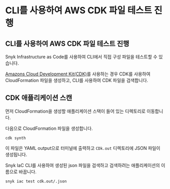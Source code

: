 # CLI를 사용하여 AWS CDK 파일 테스트 진행

## CLI를 사용하여 AWS CDK 파일 테스트 진행

Snyk Infrastructure as Code를 사용하여 CLI에서 직접 구성 파일을 테스트할 수 있습니다.

[Amazons Cloud Development Kit(CDK)](https://aws.amazon.com/ko/cdk/)를 사용하는 경우 CDK를 사용하여 CloudFormation 파일을 생성하고, CLI를 사용하여 CDK 파일을 검색합니다.

## CDK 애플리케이션 스캔

먼저 CloudFormation을 생성할 애플리케이션 스택이 들어 있는 디렉토리로 이동합니다.

다음으로 CloudFormation 파일을 생성합니다.

```
cdk synth
```

이 파일은 YAML output으로 터미널에 출력하고 `CDk.out` 디렉토리에 JSON 파일이 생성됩니다.

Snyk IaC CLI를 사용하여 생성된 json 파일을 검색하고 검색하려는 애플리케이션의 이름으로 바꿉니다.

```
snyk iac test cdk.out/.json
```
